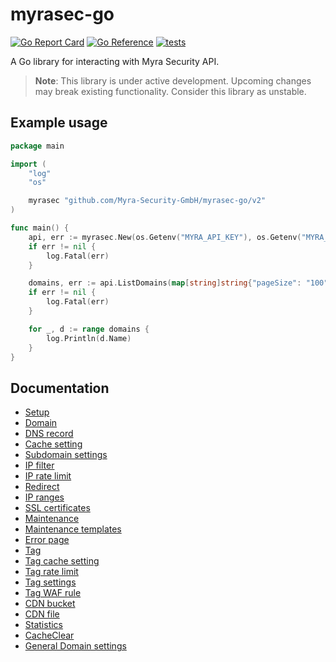 # myrasec-go

[![Go Report Card](https://goreportcard.com/badge/github.com/Myra-Security-GmbH/myrasec-go)](https://goreportcard.com/report/github.com/Myra-Security-GmbH/myrasec-go)
[![Go Reference](https://pkg.go.dev/badge/github.com/Myra-Security-GmbH/myrasec-go.svg)](https://pkg.go.dev/github.com/Myra-Security-GmbH/myrasec-go)
[![tests](https://github.com/Myra-Security-GmbH/myrasec-go/actions/workflows/test.yml/badge.svg)](https://github.com/Myra-Security-GmbH/myrasec-go/actions/workflows/test.yml)

A Go library for interacting with Myra Security API.

> **Note**: This library is under active development. 
> Upcoming changes may break existing functionality.
> Consider this library as unstable.

## Example usage

```go
package main

import (
	"log"
	"os"

	myrasec "github.com/Myra-Security-GmbH/myrasec-go/v2"
)

func main() {
	api, err := myrasec.New(os.Getenv("MYRA_API_KEY"), os.Getenv("MYRA_API_SECRET"))
	if err != nil {
		log.Fatal(err)
	}

	domains, err := api.ListDomains(map[string]string{"pageSize": "100"})
	if err != nil {
		log.Fatal(err)
	}

	for _, d := range domains {
		log.Println(d.Name)
	}
}
```

## Documentation
- [Setup](./docs/setup.md)
- [Domain](./docs/domain.md)
- [DNS record](./docs/dns_record.md)
- [Cache setting](./docs/cache_setting.md)
- [Subdomain settings](./docs/subdomain_settings.md)
- [IP filter](./docs/ip_filter.md)
- [IP rate limit](./docs/ratelimit.md)
- [Redirect](./docs/redirect.md)
- [IP ranges](./docs/ip_range.md)
- [SSL certificates](./docs/ssl.md)
- [Maintenance](./docs/maintenance.md)
- [Maintenance templates](./docs/maintenance_template.md)
- [Error page](./docs/error_page.md)
- [Tag](./docs/tag.md)
- [Tag cache setting](./docs/tag_cachesetting.md)
- [Tag rate limit](./docs/tag_ratelimit.md)
- [Tag settings](./docs/tag_settings.md)
- [Tag WAF rule](./docs/tag_wafrule.md)
- [CDN bucket](./docs/cdn_bucket.md)
- [CDN file](./docs/cdn_file.md)
- [Statistics](./docs/statistics.md)
- [CacheClear](./docs/cacheclear.md)
- [General Domain settings](./docs/general_domain_settings.md)
